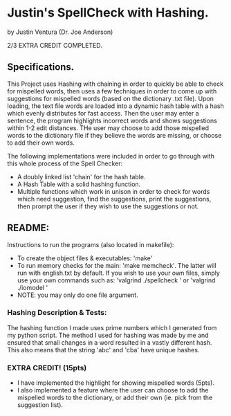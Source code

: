 # Justin's SpellCheck with Hashing.

by Justin Ventura (Dr. Joe Anderson)

2/3 EXTRA CREDIT COMPLETED.

## Specifications.

This Project uses Hashing with chaining in order to quickly be able to check for mispelled words, then uses a few techniques in order to come up with suggestions for mispelled words (based on the dictionary .txt file).  Upon loading, the text file words are loaded into a dynamic hash table with a hash which evenly distributes for fast access.  Then the user may enter a sentence, the program highlights incorrect words and shows suggestions within 1-2 edit distances.  THe user may choose to add those mispelled words to the dictionary file if they believe the words are missing, or choose to add their own words.


The following implementations were included in order to go through with this whole process of the Spell Checker:

- A doubly linked list 'chain' for the hash table.
- A Hash Table with a solid hashing function.
- Multiple functions which work in unison in order to check for words which need suggestion, find the suggestions, print the suggestions, then prompt the user if they wish to use the suggestions or not.

## README:

Instructions to run the programs (also located in makefile):
- To create the object files & executables: 'make'
- To run memory checks for the main: 'make memcheck'.  The latter will run with english.txt by default.  If you wish to use your own files, simply use your own commands such as: 'valgrind ./spellcheck <filename>' or 'valgrind ./iomodel <file>'
- NOTE: you may only do one file argument.
  
### Hashing Description & Tests:

The hashing function I made uses prime numbers which I generated from my python script.  The method I used for hashing was made by me and ensured that small changes in a word resulted in a vastly different hash.  This also means that the string 'abc' and 'cba' have unique hashes.

### EXTRA CREDIT! (15pts)

- I have implemented the highlight for showing mispelled words (5pts).
- I also implemented a feature where the user can choose to add the mispelled words to the dictionary, or add their own (ie. pick from the suggestion list).  
